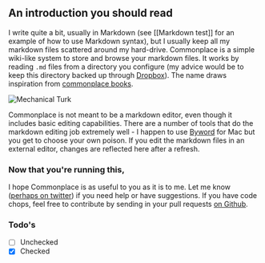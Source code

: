 ## An introduction you should read

I write quite a bit, usually in Markdown (see [[Markdown test]] for an example of how to use Markdown syntax), but I usually keep all my markdown files scattered around my hard-drive. Commonplace is a simple wiki-like system to store and browse your markdown files. It works by reading `.md` files from a directory you configure (my advice would be to keep this directory backed up through [Dropbox](http://getdropbox.com)). The name draws inspiration from [commonplace books](http://en.wikipedia.org/wiki/Commonplace_book).

![Mechanical Turk](/img/mechanicalturk.png)

Commonplace is not meant to be a markdown editor, even though it includes basic editing capabilities. There are a number of tools that do the markdown editing job extremely well - I happen to use [Byword](http://bywordapp.com) for Mac but you get to choose your own poison. If you edit the markdown files in an external editor, changes are reflected here after a refresh.

### Now that you're running this,

I hope Commonplace is as useful to you as it is to me. Let me know ([perhaps on twitter](http://twitter.com/f)) if you need help or have suggestions. If you have code chops, feel free to contribute by sending in your pull requests [on Github](https://github.com/fredoliveira/commonplace).

### Todo's

- [ ] Unchecked
- [x] Checked